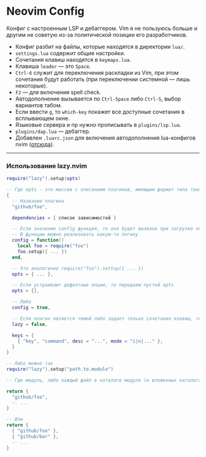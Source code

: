 # Neovim Config

Конфиг с настроенным LSP и дебаггером. Vim я не пользуюсь больше и другим не советую из-за политической позиции его разработчиков.

* Конфиг разбит на файлы, которые находятся в директории `lua/`.
* `settings.lua` содержит общие настройки.
* Сочетания клавиш находятся в `keymaps.lua`.
* Клавиша `leader` — это `Space`.
* `Ctrl-6` служит для переключения раскладки из Vim, при этом сочетания будут работать (при переключении системной — лишь некоторые).
* `F2` — для включения spell check.
* Автодополнение вызывается по `Ctrl-Space` либо `Ctrl-S`, выбор вариантов табом.
* Если ввести `g`, то `which-key` покажет все доступные сочетания в всплывающем окне.
* Языковые сервера и пр нужно прописывать в `plugins/lsp.lua`.
* `plugins/dap.lua` — дебаггер.
* Добавлен `.luarc.json` для включения автодополнения lua-конфигов nvim ([отсюда](https://lsp-zero.netlify.app/docs/guide/neovim-lua-ls.html)).

---

### Использование lazy.nvim

```lua
require("lazy").setup(opts)

-- Где opts - это массив с описанием плагинов, имеющим формат типа такого
{
  -- Название плагина
  "github/foo",

  dependencies = { список зависимостей }

  -- Если значение config функция, то она будет вызвана при загрузке плагина
  -- В функции можно реализовать какую-то логику
  config = function()
    local foo = require("foo")
    foo.setup({ ... })
  end,

  -- Это аналогично require("foo").settup({ ... })
  opts = { ... },

  -- Если устраивают дефолтные опции, то передаем пустой opts
  opts = {},

  -- Либо
  config = true,

  -- Если плагин является темой либо задает только сочетания клавиш, то указываем:
  lazy = false,

  keys = {
    { "key", "command", desc = "...", mode = "i|n|..." },
  }
}

-- Либо можно так
require("lazy").setup("path.to.module")

-- Где модуль, либо каждый файл в каталоге модуля (и вложенных каталогах-модулях) выглядят так

return {
  "github/foo",
  -- ...
}

-- Или
return {
  { "github/foo" },
  { "github/bar" },
  -- ...
}
```
